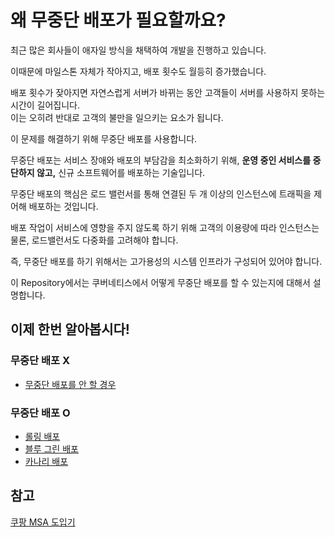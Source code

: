 # 왜 무중단 배포가 필요할까요?

최근 많은 회사들이 애자일 방식을 채택하여 개발을 진행하고 있습니다.

이때문에 마일스톤 자체가 작아지고, 배포 횟수도 월등히 증가했습니다.

배포 횟수가 잦아지면 자연스럽게 서버가 바뀌는 동안 고객들이 서버를 사용하지 못하는 시간이 길어집니다.  
이는 오히려 반대로 고객의 불만을 일으키는 요소가 됩니다.

이 문제를 해결하기 위해 무중단 배포를 사용합니다.

무중단 배포는 서비스 장애와 배포의 부담감을 최소화하기 위해, **운영 중인 서비스를 중단하지 않고,** 신규 소프트웨어를 배포하는 기술입니다.

무중단 배포의 핵심은 로드 밸런서를 통해 연결된 두 개 이상의 인스턴스에 트래픽을 제어해 배포하는 것입니다.

배포 작업이 서비스에 영향을 주지 않도록 하기 위해 고객의 이용량에 따라 인스턴스는 물론, 로드밸런서도 다중화를 고려해야 합니다.

즉, 무중단 배포를 하기 위해서는 고가용성의 시스템 인프라가 구성되어 있어야 합니다.

이 Repository에서는 쿠버네티스에서 어떻게 무중단 배포를 할 수 있는지에 대해서 설명합니다.

## 이제 한번 알아봅시다!

### 무중단 배포 X

* [무중단 배포를 안 할 경우](./02_ReCreate.md)

### 무중단 배포 O

* [롤링 배포](./03_RollingUpdate.md)
* [블루 그린 배포](./04_BlueGreenRelease.md)
* [카나리 배포](./05_CanaryRelease.md)

## 참고

[쿠팡 MSA 도입기](https://medium.com/coupang-engineering/%ED%96%89%EB%B3%B5%EC%9D%84-%EC%B0%BE%EA%B8%B0-%EC%9C%84%ED%95%9C-%EC%9A%B0%EB%A6%AC%EC%9D%98-%EC%97%AC%EC%A0%95-94678fe9eb61)
